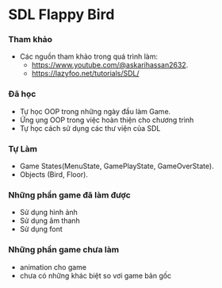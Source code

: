 # SDL Flappy Bird

### Tham khảo
- Các nguồn tham khảo trong quá trình làm:
    + https://www.youtube.com/@askarihassan2632.
    + https://lazyfoo.net/tutorials/SDL/

### Đã học
- Tự học OOP trong những ngày đầu làm Game.
- Ứng ụng OOP trong việc hoàn thiện cho chương trình 
- Tự học cách sử dụng các thư viện của SDL
### Tự Làm
  - Game States(MenuState, GamePlayState, GameOverState).
  - Objects (Bird, Floor).
### Những phần game đã làm được
  - Sử dụng hình ảnh
  - Sử dụng âm thanh
  - Sử dụng font 
### Những phần game chưa làm
  - animation cho game
  - chưa có những khác biệt so vơi game bản gốc